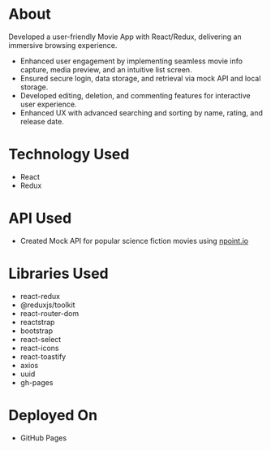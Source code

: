 # About
Developed a user-friendly Movie App with React/Redux, delivering an immersive browsing experience.

- Enhanced user engagement by implementing seamless movie info capture, media preview, and an intuitive list screen.
- Ensured secure login, data storage, and retrieval via mock API and local storage.
- Developed editing, deletion, and commenting features for interactive user experience.
- Enhanced UX with advanced searching and sorting by name, rating, and release date.

# Technology Used
- React
- Redux

# API Used
- Created Mock API for popular science fiction movies using <a href="https://www.npoint.io/" target="_blank">npoint.io</a>

# Libraries Used
- react-redux
- @reduxjs/toolkit
- react-router-dom
- reactstrap
- bootstrap
- react-select
- react-icons
- react-toastify
- axios
- uuid
- gh-pages

# Deployed On
- GitHub Pages
